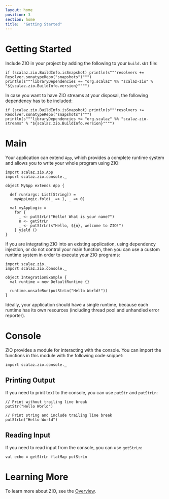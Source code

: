 ```yaml
---
layout: home
position: 3
section: home
title:  "Getting Started"
---
```


# Getting Started

Include ZIO in your project by adding the following to your `build.sbt` file:

```tut:evaluated
if (scalaz.zio.BuildInfo.isSnapshot) println(s"""resolvers += Resolver.sonatypeRepo("snapshots")""")
println(s"""libraryDependencies += "org.scalaz" %% "scalaz-zio" % "${scalaz.zio.BuildInfo.version}"""")
```

In case you want to have ZIO streams at your disposal, the following dependency has to be included:

```tut:evaluated
if (scalaz.zio.BuildInfo.isSnapshot) println(s"""resolvers += Resolver.sonatypeRepo("snapshots")""")
println(s"""libraryDependencies += "org.scalaz" %% "scalaz-zio-streams" % "${scalaz.zio.BuildInfo.version}"""")
```

# Main

Your application can extend `App`, which provides a complete runtime system and allows you to write your whole program using ZIO:

```tut:silent
import scalaz.zio.App
import scalaz.zio.console._

object MyApp extends App {

  def run(args: List[String]) =
    myAppLogic.fold(_ => 1, _ => 0)

  val myAppLogic =
    for {
      _ <- putStrLn("Hello! What is your name?")
      n <- getStrLn
      _ <- putStrLn(s"Hello, ${n}, welcome to ZIO!")
    } yield ()
}
```

If you are integrating ZIO into an existing application, using dependency injection, or do not control your main function, then you can use a custom runtime system in order to execute your ZIO programs:

```tut:silent
import scalaz.zio._
import scalaz.zio.console._

object IntegrationExample {
  val runtime = new DefaultRuntime {}

  runtime.unsafeRun(putStrLn("Hello World!"))
}
```

Ideally, your application should have a single runtime, because each runtime has its own resources (including thread pool and unhandled error reporter).

# Console

ZIO provides a module for interacting with the console. You can import the functions in this module with the following code snippet:

```tut:silent
import scalaz.zio.console._
```

## Printing Output

If you need to print text to the console, you can use `putStr` and `putStrLn`:

```tut
// Print without trailing line break
putStr("Hello World")

// Print string and include trailing line break
putStrLn("Hello World")
```

## Reading Input

If you need to read input from the console, you can use `getStrLn`:

```tut
val echo = getStrLn flatMap putStrLn
```

# Learning More

To learn more about ZIO, see the [Overview](overview/index.html).
